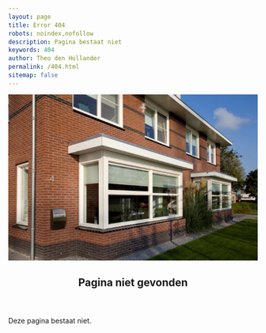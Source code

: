 ```yaml
---
layout: page
title: Error 404
robots: noindex,nofollow
description: Pagina bestaat niet
keywords: 404
author: Theo den Hollander
permalink: /404.html
sitemap: false
---
```

<article class="blog full">
    <div class="image">
        <img src="/img/kozijnen.jpg" alt="Header aypen">
    </div>
    <!-- Inner -->
    <div class="inner">
        <header>
        <h1>Pagina niet gevonden</h1>
        </header>
      	<p>Deze pagina bestaat niet.
      	</p>
      	<br/>
   </div>
</article>
